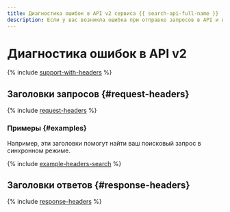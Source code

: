 ```yaml
---
title: Диагностика ошибок в API v2 сервиса {{ search-api-full-name }}
description: Если у вас возникла ошибка при отправке запросов в API и вам нужна помощь, обратитесь в техническую поддержку. Техническая поддержка сможет быстрее решить вашу проблему, если вы будете использовать дополнительные заголовки запросов и ответов.
---
```


# Диагностика ошибок в API v2

{% include [support-with-headers](../../_includes/ai-common/support-with-headers.md) %}

## Заголовки запросов {#request-headers}

{% include [request-headers](../../_includes/ai-common/request-headers.md) %}

### Примеры {#examples}

Например, эти заголовки помогут найти ваш поисковый запрос в синхронном режиме.

{% include [example-headers-search](../../_includes/ai-common/example-headers-search.md) %}

## Заголовки ответов {#response-headers}

{% include [response-headers](../../_includes/ai-common/response-headers.md) %}